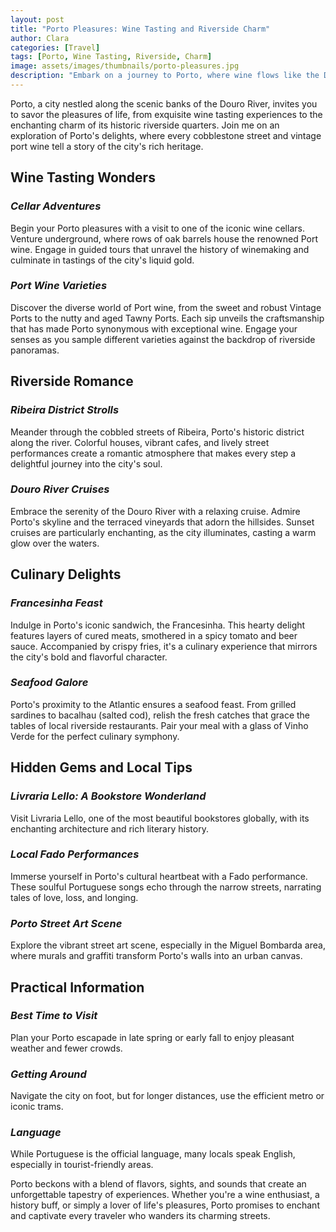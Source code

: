 ```yaml
---
layout: post
title: "Porto Pleasures: Wine Tasting and Riverside Charm"
author: Clara
categories: [Travel]
tags: [Porto, Wine Tasting, Riverside, Charm]
image: assets/images/thumbnails/porto-pleasures.jpg
description: "Embark on a journey to Porto, where wine flows like the Douro River, and the city's charm captivates every wanderer. Explore the delights of wine tasting and the beauty of riverside life in this Portuguese gem."
---
```


Porto, a city nestled along the scenic banks of the Douro River, invites you to savor the pleasures of life, from exquisite wine tasting experiences to the enchanting charm of its historic riverside quarters. Join me on an exploration of Porto's delights, where every cobblestone street and vintage port wine tell a story of the city's rich heritage.

## **Wine Tasting Wonders**

### *Cellar Adventures*

Begin your Porto pleasures with a visit to one of the iconic wine cellars. Venture underground, where rows of oak barrels house the renowned Port wine. Engage in guided tours that unravel the history of winemaking and culminate in tastings of the city's liquid gold.

### *Port Wine Varieties*

Discover the diverse world of Port wine, from the sweet and robust Vintage Ports to the nutty and aged Tawny Ports. Each sip unveils the craftsmanship that has made Porto synonymous with exceptional wine. Engage your senses as you sample different varieties against the backdrop of riverside panoramas.

## **Riverside Romance**

### *Ribeira District Strolls*

Meander through the cobbled streets of Ribeira, Porto's historic district along the river. Colorful houses, vibrant cafes, and lively street performances create a romantic atmosphere that makes every step a delightful journey into the city's soul.

### *Douro River Cruises*

Embrace the serenity of the Douro River with a relaxing cruise. Admire Porto's skyline and the terraced vineyards that adorn the hillsides. Sunset cruises are particularly enchanting, as the city illuminates, casting a warm glow over the waters.

## **Culinary Delights**

### *Francesinha Feast*

Indulge in Porto's iconic sandwich, the Francesinha. This hearty delight features layers of cured meats, smothered in a spicy tomato and beer sauce. Accompanied by crispy fries, it's a culinary experience that mirrors the city's bold and flavorful character.

### *Seafood Galore*

Porto's proximity to the Atlantic ensures a seafood feast. From grilled sardines to bacalhau (salted cod), relish the fresh catches that grace the tables of local riverside restaurants. Pair your meal with a glass of Vinho Verde for the perfect culinary symphony.

## **Hidden Gems and Local Tips**

### *Livraria Lello: A Bookstore Wonderland*

Visit Livraria Lello, one of the most beautiful bookstores globally, with its enchanting architecture and rich literary history.

### *Local Fado Performances*

Immerse yourself in Porto's cultural heartbeat with a Fado performance. These soulful Portuguese songs echo through the narrow streets, narrating tales of love, loss, and longing.

### *Porto Street Art Scene*

Explore the vibrant street art scene, especially in the Miguel Bombarda area, where murals and graffiti transform Porto's walls into an urban canvas.

## **Practical Information**

### *Best Time to Visit*

Plan your Porto escapade in late spring or early fall to enjoy pleasant weather and fewer crowds.

### *Getting Around*

Navigate the city on foot, but for longer distances, use the efficient metro or iconic trams.

### *Language*

While Portuguese is the official language, many locals speak English, especially in tourist-friendly areas.

Porto beckons with a blend of flavors, sights, and sounds that create an unforgettable tapestry of experiences. Whether you're a wine enthusiast, a history buff, or simply a lover of life's pleasures, Porto promises to enchant and captivate every traveler who wanders its charming streets.
